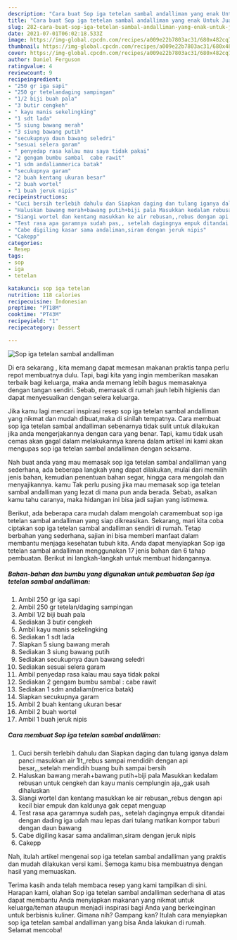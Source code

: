 ```yaml
---
description: "Cara buat Sop iga tetelan sambal andalliman yang enak Untuk Jualan"
title: "Cara buat Sop iga tetelan sambal andalliman yang enak Untuk Jualan"
slug: 282-cara-buat-sop-iga-tetelan-sambal-andalliman-yang-enak-untuk-jualan
date: 2021-07-01T06:02:18.533Z
image: https://img-global.cpcdn.com/recipes/a009e22b7803ac31/680x482cq70/sop-iga-tetelan-sambal-andalliman-foto-resep-utama.jpg
thumbnail: https://img-global.cpcdn.com/recipes/a009e22b7803ac31/680x482cq70/sop-iga-tetelan-sambal-andalliman-foto-resep-utama.jpg
cover: https://img-global.cpcdn.com/recipes/a009e22b7803ac31/680x482cq70/sop-iga-tetelan-sambal-andalliman-foto-resep-utama.jpg
author: Daniel Ferguson
ratingvalue: 4
reviewcount: 9
recipeingredient:
- "250 gr iga sapi"
- "250 gr tetelandaging sampingan"
- "1/2 biji buah pala"
- "3 butir cengkeh"
- " kayu manis sekelingking"
- "1 sdt lada"
- "5 siung bawang merah"
- "3 siung bawang putih"
- "secukupnya daun bawang seledri"
- "sesuai selera garam"
- " penyedap rasa kalau mau saya tidak pakai"
- "2 gengam bumbu sambal  cabe rawit"
- "1 sdm andaliammerica batak"
- "secukupnya garam"
- "2 buah kentang ukuran besar"
- "2 buah wortel"
- "1 buah jeruk nipis"
recipeinstructions:
- "Cuci bersih terlebih dahulu dan Siapkan daging dan tulang iganya dalam panci masukkan air 1lt,,rebus sampai mendidih dengan api besar,,,setelah mendidih buang buih sampai bersih"
- "Haluskan bawang merah+bawang putih+biji pala Masukkan kedalam rebusan untuk cengkeh dan kayu manis cemplungin aja,,gak usah dihaluskan"
- "Siangi wortel dan kentang masukkan ke air rebusan,,rebus dengan api kecil biar empuk dan kaldunya gak cepat menguap"
- "Test rasa apa garamnya sudah pas,, setelah dagingnya empuk ditandai dengan dading iga udah mau lepas dari tulang matikan kompor taburi dengan daun bawang"
- "Cabe digiling kasar sama andaliman,siram dengan jeruk nipis"
- "Cakepp"
categories:
- Resep
tags:
- sop
- iga
- tetelan

katakunci: sop iga tetelan 
nutrition: 118 calories
recipecuisine: Indonesian
preptime: "PT18M"
cooktime: "PT43M"
recipeyield: "1"
recipecategory: Dessert

---
```



![Sop iga tetelan sambal andalliman](https://img-global.cpcdn.com/recipes/a009e22b7803ac31/680x482cq70/sop-iga-tetelan-sambal-andalliman-foto-resep-utama.jpg)

Di era  sekarang , kita memang dapat memesan makanan praktis tanpa perlu repot membuatnya dulu. Tapi, bagi kita yang ingin memberikan masakan terbaik bagi keluarga, maka anda memang lebih bagus memasaknya dengan tangan sendiri. Sebab, memasak di rumah jauh lebih higienis dan dapat menyesuaikan dengan selera keluarga.

Jika kamu lagi mencari inspirasi resep sop iga tetelan sambal andalliman yang nikmat dan mudah dibuat,maka di sinilah tempatnya. Cara membuat sop iga tetelan sambal andalliman  sebenarnya tidak sulit untuk dilakukan jika anda mengerjakannya dengan cara yang benar. Tapi, kamu tidak usah cemas akan gagal dalam melakukannya 
karena dalam artikel ini kami akan mengupas sop iga tetelan sambal andalliman dengan seksama.  



Nah buat anda yang mau memasak sop iga tetelan sambal andalliman yang sederhana, ada beberapa langkah yang dapat dilakukan, mulai dari memilih jenis bahan, kemudian penentuan bahan segar, hingga cara mengolah dan menyajikannya. kamu Tak perlu pusing jika mau memasak sop iga tetelan sambal andalliman yang lezat di mana pun anda berada. Sebab, asalkan kamu  tahu caranya, maka hidangan ini bisa jadi sajian yang istimewa.

Berikut, ada beberapa cara mudah dalam mengolah caramembuat sop iga tetelan sambal andalliman yang siap dikreasikan. Sekarang, mari kita coba ciptakan sop iga tetelan sambal andalliman sendiri di rumah. Tetap berbahan yang sederhana, sajian ini bisa memberi manfaat dalam membantu menjaga kesehatan tubuh kita. Anda dapat menyiapkan Sop iga tetelan sambal andalliman menggunakan 17 jenis bahan dan 6 tahap pembuatan. Berikut ini langkah-langkah untuk membuat hidangannya.

<!--inarticleads1-->

##### Bahan-bahan dan bumbu yang digunakan untuk pembuatan Sop iga tetelan sambal andalliman:

1. Ambil 250 gr iga sapi
1. Ambil 250 gr tetelan/daging sampingan
1. Ambil 1/2 biji buah pala
1. Sediakan 3 butir cengkeh
1. Ambil  kayu manis sekelingking
1. Sediakan 1 sdt lada
1. Siapkan 5 siung bawang merah
1. Sediakan 3 siung bawang putih
1. Sediakan secukupnya daun bawang seledri
1. Sediakan sesuai selera garam
1. Ambil  penyedap rasa kalau mau saya tidak pakai
1. Sediakan 2 gengam bumbu sambal : cabe rawit
1. Sediakan 1 sdm andaliam(merica batak)
1. Siapkan secukupnya garam
1. Ambil 2 buah kentang ukuran besar
1. Ambil 2 buah wortel
1. Ambil 1 buah jeruk nipis




<!--inarticleads2-->

##### Cara membuat Sop iga tetelan sambal andalliman:

1. Cuci bersih terlebih dahulu dan Siapkan daging dan tulang iganya dalam panci masukkan air 1lt,,rebus sampai mendidih dengan api besar,,,setelah mendidih buang buih sampai bersih
1. Haluskan bawang merah+bawang putih+biji pala Masukkan kedalam rebusan untuk cengkeh dan kayu manis cemplungin aja,,gak usah dihaluskan
1. Siangi wortel dan kentang masukkan ke air rebusan,,rebus dengan api kecil biar empuk dan kaldunya gak cepat menguap
1. Test rasa apa garamnya sudah pas,, setelah dagingnya empuk ditandai dengan dading iga udah mau lepas dari tulang matikan kompor taburi dengan daun bawang
1. Cabe digiling kasar sama andaliman,siram dengan jeruk nipis
1. Cakepp




Nah, itulah artikel mengenai  sop iga tetelan sambal andalliman  yang praktis dan mudah dilakukan versi kami. Semoga kamu bisa membuatnya dengan hasil yang memuaskan. 

Terima kasih anda telah membaca resep yang kami tampilkan di sini. Harapan kami, olahan  Sop iga tetelan sambal andalliman sederhana di atas dapat membantu Anda menyiapkan makanan yang nikmat untuk keluarga/teman ataupun menjadi inspirasi bagi Anda yang berkeinginan untuk berbisnis kuliner. Gimana nih? Gampang kan? Itulah cara menyiapkan sop iga tetelan sambal andalliman yang bisa Anda lakukan di rumah. Selamat mencoba!

